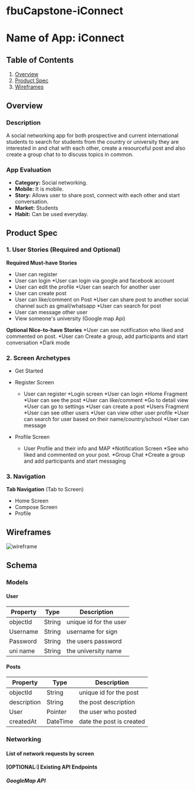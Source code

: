 # fbuCapstone-iConnect


# Name of App: iConnect

## Table of Contents
1. [Overview](#Overview)
1. [Product Spec](#Product-Spec)
1. [Wireframes](#Wireframes)

## Overview
### Description
A social networking app for both prospective and current international students to search for students from the country or university they are interested in and chat with each other, create a resourceful post and also create a group chat to to discuss topics in common. 

### App Evaluation
- **Category:** Social networking.
- **Mobile:** It is mobile. 
- **Story:** Allows user to share post, connect with each other and start conversation.
- **Market:** Students
- **Habit:** Can be used everyday.

## Product Spec
### 1. User Stories (Required and Optional)

**Required Must-have Stories**

* User can register
* User can login
*User can login via google and facebook account
* User can edit the profile
*User can search for another user 
* User can create post
* User can like/comment on Post
*User can share post to another social channel such as gmail/whatsapp
*User can search for post
* User can message other user 
* View someone's university (Google map Api)

**Optional Nice-to-have Stories**
*User can see notification who liked and commented on post.
*User can Create a group, add participants and start conversation
*Dark mode

### 2. Screen Archetypes

* Get Started
* Register Screen
    * User can register
*Login screen
  *User can login
*Home Fragment
    *User can see the post
    *User can like/comment
    *Go to detail view
    *User can go to settings
    *User can create a post
*Users Fragment
 *User can see other users
 *User can view other user profile
 *User can search for user based on their name/country/school
 *User can message
    
* Profile Screen
   * User Profile and their info and MAP
 *Notification Screen
  *See who liked and commented on your post.
 *Group Chat
  *Create a group and add participants and start messaging


### 3. Navigation

**Tab Navigation** (Tab to Screen)

* Home Screen
* Compose Screen
* Profile
 



 
## Wireframes

![wireframe](https://user-images.githubusercontent.com/67130269/174226708-8cadde81-0dc9-47f6-b0ad-132c5ff67098.jpg)



## Schema 
### Models

#### User

   | Property      | Type     | Description |
   | ------------- | -------- | ------------|
   | objectId      | String   | unique id for the user |
   | Username      | String   | username for sign|
   | Password      | String   | the users password |
   | uni name        | String   | the university name |
  
   
   
   #### Posts

   | Property      | Type     | Description |
   | ------------- | -------- | ------------|
   | objectId      | String   | unique id for the post |
   |   description        | String   | the post description |
   | User          | Pointer   | the user who posted |
   | createdAt     | DateTime | date the post is created|
   
### Networking
#### List of network requests by screen

#### [OPTIONAL:] Existing API Endpoints
##### GoogleMap API 


   
    


